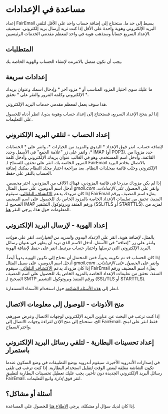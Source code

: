 # مساعدة في الإعدادات

إعداد FairEmail بسيط إلى حد ما. ستحتاج إلى إضافة حساب واحد على الأقل لتلقي البريد الإلكتروني وهوية واحدة على الأقل إذا كنت تريد إرسال بريد إلكتروني. سيضيف الإعداد السريع حساباً وستذهب هوية في واحد لمعظم مقدمي الخدمات الرئيسيين.

## المتطلبات

يجب أن تكون متصل بالانترنت لإنشاء الحساب والهوية الخاصة بك.

## إعدادات سريعة

ما عليك سوى اختيار المزود المناسب أو * مزود آخر * وإدخال اسمك وعنوان بريدك الإلكتروني وكلمة المرور والنقر على * تحقق *.

هذا سوف يعمل لمعظم مقدمي خدمات البريد الإلكتروني.

إذا لم ينجح الإعداد السريع، فستحتاج إلى إعداد حساب وهوية يدويا، انظر أدناه للحصول على التعليمات.

## إعداد الحساب - لتلقي البريد الإلكتروني

لإضافة حساب، انقر فوق الإعداد * اليدوي والمزيد من الخيارات *، وانقر على * الحسابات *، وانقر على زر "علامة الجمع" في الأسفل وحدد IMAP (أو POP3). حدد مزودا من القائمة، وأدخل اسم المستخدم، وهو في الغالب عنوان بريدك الإلكتروني وأدخل كلمة المرور الخاصة بك. انقر على *تحقق*، للسماح لـ FairEmail بالاتصال بخادم البريد الإلكتروني وجلب قائمة بمجلدات النظام. بعد مراجعة اختيار مجلد النظام يمكنك إضافة الحساب بالنقر على *حفظ*.

إذا لم يكن مزودك مدرجا في قائمة المزودين، فهناك الآلاف من المزودين، اختر *مخصص*. أدخل اسم الدومين، على سبيل المثال *gmail.com* وانقر على *الحصول على الإعدادات*. إذا كان مزودك يدعم [الاكتشاف التلقائي](https://tools.ietf.org/html/rfc6186)، سيقوم FairEmail بملء اسم المضيف ورقم المنفذ، تحقق من تعليمات الإعداد الخاصة بالمزود الخاص بك للحصول على اسم المضيف الصحيح لـ IMAP ورقم المنفذ وبروتوكول التشفير (SSL/TLS أو STARTTLS). لمزيد من المعلومات حول هذا، يرجى النقر [هنا](https://github.com/34j/FairEmailFree/blob/master/FAQ.md#authorizing-accounts).

## إعداد الهوية - لإرسال البريد الإلكتروني

بالمثل، لإضافة هوية، انقر على *الإعداد اليدوي والمزيد من الخيارات*، انقر على *هويات* وانقر على زر "إضافة" في الأسفل. أدخل الاسم الذي تريد أن يظهر في عنوان رسائل البريد الإلكتروني التي ترسلها واختيار حساب مرتبط. انقر على *حفظ* لإضافة الهوية.

إذا كان الحساب قد تم تكوينه يدوياً، فمن المحتمل أن تحتاج إلى تكوين الهوية يدوياً أيضاً. أدخل اسم الدومين، على سبيل المثال *gmail.com* وانقر على *الحصول على الإعدادات*. إذا كان مزودك يدعم [الاكتشاف التلقائي](https://tools.ietf.org/html/rfc6186)، سيقوم FairEmail بملء اسم المضيف ورقم المنفذ، تحقق من تعليمات الإعداد الخاصة بالمزود الخاص بك للحصول على اسم المضيف الصحيح لـ SMTP ورقم المنفذ وبروتوكول التشفير (SSL/TLS أو STARTTLS).

انظر إلى [هذه الأسئلة الشائعة](https://github.com/34j/FairEmailFree/blob/master/FAQ.md#FAQ9) حول استخدام الأسماء المستعارة.

## منح الأذونات - للوصول إلى معلومات الاتصال

إذا كنت ترغب في البحث عن عناوين البريد الإلكتروني لوجهات الاتصال وعرض صورهم، الخ، ستحتاج إلى منح الإذن لقراءة وجهات الاتصال إلى FairEmail. فقط انقر على *امنح* واختر *السماح*.

## إعداد تحسينات البطارية - لتلقي رسائل البريد الإلكتروني باستمرار

في إصدارات الأندرويد الأخيرة، سيقوم أندرويد بوضع التطبيقات في وضع السكون عندما تكون الشاشة مغلقة لبعض الوقت لتقليل استخدام البطارية. إذا كنت ترغب في تلقي رسائل البريد الإلكتروني الجديدة دون تأخير، يجب عليك تعطيل تحسينات البطارية لتطبيق FairEmail. انقر فوق *إدارة* واتبع التعليمات.

## أسئلة أو مشاكل؟

إذا كان لديك سؤال أو مشكلة، يرجى [الاطلاع هنا](https://github.com/34j/FairEmailFree/blob/master/FAQ.md) للحصول على المساعدة.